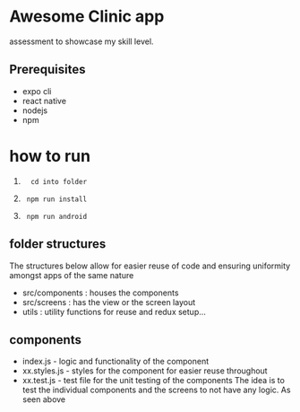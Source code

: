# Awesome Clinic app
assessment to showcase my skill level.

## Prerequisites
- expo cli
- react native
- nodejs
- npm 

# how to run

1. ```
     cd into folder
   ```
2.  ```
     npm run install 
    ```
2.  ```
     npm run android
    ```


 ## folder structures
The structures below allow for easier reuse of code and ensuring uniformity amongst apps of the same nature
- src/components : houses the components
- src/screens : has the view or the screen layout 
- utils : utility functions for reuse and redux setup...

## components
- index.js - logic and functionality of the component
- xx.styles.js - styles for the component for easier reuse throughout
- xx.test.js - test file for the unit testing of the components
The idea is to test the individual components and the screens to not have any logic. As seen above

